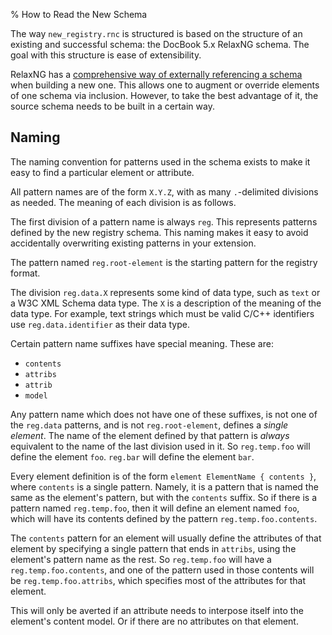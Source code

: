 % How to Read the New Schema

The way `new_registry.rnc` is structured is based on the structure of an existing and successful schema: the DocBook 5.x RelaxNG schema. The goal with this structure is ease of extensibility.

RelaxNG has a [comprehensive way of externally referencing a schema](http://books.xmlschemata.org/relaxng/relax-CHP-10.html) when building a new one. This allows one to augment or override elements of one schema via inclusion. However, to take the best advantage of it, the source schema needs to be built in a certain way.

## Naming

The naming convention for patterns used in the schema exists to make it easy to find a particular element or attribute.

All pattern names are of the form `X.Y.Z`, with as many `.`-delimited divisions as needed. The meaning of each division is as follows.

The first division of a pattern name is always `reg`. This represents patterns defined by the new registry schema. This naming makes it easy to avoid accidentally overwriting existing patterns in your extension.

The pattern named `reg.root-element` is the starting pattern for the registry format.

The division `reg.data.X` represents some kind of data type, such as `text` or a W3C XML Schema data type. The `X` is a description of the meaning of the data type. For example, text strings which must be valid C/C++ identifiers use `reg.data.identifier` as their data type.

Certain pattern name suffixes have special meaning. These are:

* `contents`
* `attribs`
* `attrib`
* `model`

Any pattern name which does not have one of these suffixes, is not one of the `reg.data` patterns, and is not `reg.root-element`, defines a *single element*. The name of the element defined by that pattern is *always* equivalent to the name of the last division used in it. So `reg.temp.foo` will define the element `foo`. `reg.bar` will define the element `bar`.

Every element definition is of the form `element ElementName { contents }`, where `contents` is a single pattern. Namely, it is a pattern that is named the same as the element's pattern, but with the `contents` suffix. So if there is a pattern named `reg.temp.foo`, then it will define an element named `foo`, which will have its contents defined by the pattern `reg.temp.foo.contents`.

The `contents` pattern for an element will usually define the attributes of that element by specifying a single pattern that ends in `attribs`, using the element's pattern name as the rest. So `reg.temp.foo` will have a `reg.temp.foo.contents`, and one of the pattern used in those contents will be `reg.temp.foo.attribs`, which specifies most of the attributes for that element.

This will only be averted if an attribute needs to interpose itself into the element's content model. Or if there are no attributes on that element.



